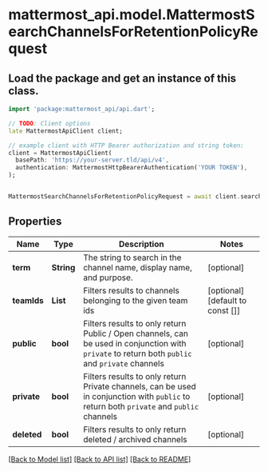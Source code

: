 # mattermost_api.model.MattermostSearchChannelsForRetentionPolicyRequest

## Load the package and get an instance of this class.
```dart
import 'package:mattermost_api/api.dart';

// TODO: Client options
late MattermostApiClient client;

// example client with HTTP Bearer authorization and string token:
client = MattermostApiClient(
  basePath: 'https://your-server.tld/api/v4',
  authentication: MattermostHttpBearerAuthentication('YOUR TOKEN'),
);


MattermostSearchChannelsForRetentionPolicyRequest = await client.searchChannelsForRetentionPolicyRequest.FUNCTION_THAT_RETURNS_THIS_CLASS();

```

## Properties
Name | Type | Description | Notes
------------ | ------------- | ------------- | -------------
**term** | **String** | The string to search in the channel name, display name, and purpose. | [optional] 
**teamIds** | **List<String>** | Filters results to channels belonging to the given team ids  | [optional] [default to const []]
**public** | **bool** | Filters results to only return Public / Open channels, can be used in conjunction with `private` to return both `public` and `private` channels  | [optional] 
**private** | **bool** | Filters results to only return Private channels, can be used in conjunction with `public` to return both `private` and `public` channels  | [optional] 
**deleted** | **bool** | Filters results to only return deleted / archived channels  | [optional] 

[[Back to Model list]](../GENERATED_README.md#documentation-for-models) [[Back to API list]](../GENERATED_README.md#documentation-for-api-endpoints) [[Back to README]](../GENERATED_README.md)


